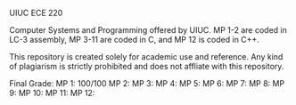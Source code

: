 UIUC ECE 220

Computer Systems and Programming offered by UIUC. MP 1-2 are coded in LC-3 assembly, MP 3-11 are coded in C, and MP 12 is coded in C++.

This repository is created solely for academic use and reference. Any kind of plagiarism is strictly prohibited and does not affliate with this repository.

Final Grade:
	MP 1: 100/100
	MP 2:
	MP 3:
	MP 4:
	MP 5:
	MP 6:
	MP 7:
	MP 8:
	MP 9:
	MP 10:
	MP 11:
	MP 12: